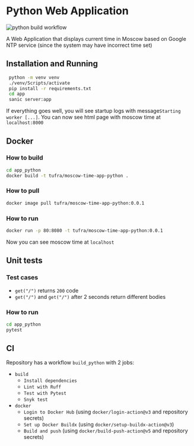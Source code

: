 # Python Web Application

![python build workflow](https://github.com/Tufra/S24-core-course-labs/actions/workflows/build_python.yaml/badge.svg)

A Web Application that displays current time in Moscow based on Google NTP service (since the system may have incorrect time set)

## Installation and Running

```bash
 python -m venv venv
 ./venv/Scripts/activate
 pip install -r requirements.txt
 cd app
 sanic server:app
```

If everything goes well, you will see startup logs with message`Starting worker [...]`. You can now see html page with moscow time at `localhost:8000`

## Docker

### How to build

```bash
cd app_python
docker build -t tufra/moscow-time-app-python .
```

### How to pull

```bash
docker image pull tufra/moscow-time-app-python:0.0.1
```

### How to run

```bash
docker run -p 80:8080 -t tufra/moscow-time-app-python:0.0.1
```

Now you can see moscow time at `localhost`

## Unit tests

### Test cases

- `get("/")` returns `200` code
- `get("/")` and `get("/")` after 2 seconds return different bodies

### How to run

```bash
cd app_python
pytest
```

## CI

Repository has a workflow `build_python` with 2 jobs:

- `build`
    - `Install dependencies`
    - `Lint with Ruff`
    - `Test with Pytest`
    - `Snyk test`
- `docker`
  - `Login to Docker Hub` (using `docker/login-action@v3` and repository secrets)
  - `Set up Docker Buildx` (using `docker/setup-buildx-action@v3`)
  - `Build and push` (using `docker/build-push-action@v5` and repository secrets)
